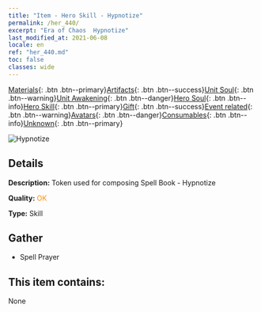 ```yaml
---
title: "Item - Hero Skill - Hypnotize"
permalink: /her_440/
excerpt: "Era of Chaos  Hypnotize"
last_modified_at: 2021-06-08
locale: en
ref: "her_440.md"
toc: false
classes: wide
---
```

 [Materials](/Items/){: .btn .btn--primary}[Artifacts](/Items/Artifacts/){: .btn .btn--success}[Unit Soul](/Items/UnitSoul/){: .btn .btn--warning}[Unit Awakening](/Items/UnitAwakening/){: .btn .btn--danger}[Hero Soul](/Items/HeroSoul/){: .btn .btn--info}[Hero Skill](/Items/HeroSkill/){: .btn .btn--primary}[Gift](/Items/Gift/){: .btn .btn--success}[Event related](/Items/Events/){: .btn .btn--warning}[Avatars](/Items/Avatars/){: .btn .btn--danger}[Consumables](/Items/Consumables/){: .btn .btn--info}[Unknown](/Items/Unknown/){: .btn .btn--primary}

 ![Hypnotize](/images/t/ps_guhuorenxin.png)

## Details
 **Description:** Token used for composing Spell Book - Hypnotize

 **Quality:** <span style="color: #FF8C00">OK</span>

 **Type:** Skill

## Gather

*    Spell Prayer 

## This item contains:

  None

